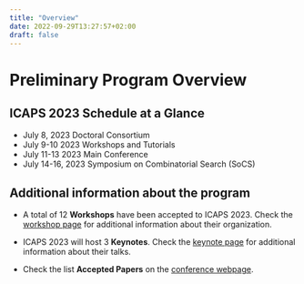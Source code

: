 ```yaml
---
title: "Overview"
date: 2022-09-29T13:27:57+02:00
draft: false
---
```

# Preliminary Program Overview

## ICAPS 2023 Schedule at a Glance

- July 8, 2023		Doctoral Consortium
- July 9-10 2023	Workshops and Tutorials
- July 11-13 2023	Main Conference
- July 14-16, 2023	Symposium on Combinatorial Search (SoCS)

## Additional information about the program 


- A total of 12 **Workshops** have been accepted to ICAPS 2023. Check the [workshop page](https://icaps23.icaps-conference.org/program/ws_overview) for additional information about their organization.

- ICAPS 2023 will host 3 **Keynotes**. Check the [keynote page](https://icaps23.icaps-conference.org/program/keynotes) for additional information about their talks.


- Check the list **Accepted Papers** on the [conference webpage](http://localhost:1313/program/accepted).
